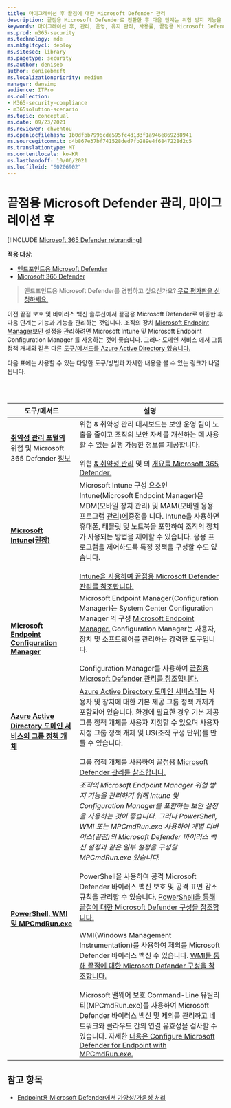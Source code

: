 ```yaml
---
title: 마이그레이션 후 끝점에 대한 Microsoft Defender 관리
description: 끝점용 Microsoft Defender로 전환한 후 다음 단계는 위협 방지 기능을 관리하는 것입니다.
keywords: 마이그레이션 후, 관리, 운영, 유지 관리, 사용률, 끝점용 Microsoft Defender, edr
ms.prod: m365-security
ms.technology: mde
ms.mktglfcycl: deploy
ms.sitesec: library
ms.pagetype: security
ms.author: deniseb
author: denisebmsft
ms.localizationpriority: medium
manager: dansimp
audience: ITPro
ms.collection:
- M365-security-compliance
- m365solution-scenario
ms.topic: conceptual
ms.date: 09/23/2021
ms.reviewer: chventou
ms.openlocfilehash: 1b0dfbb7996cde595fc4d133f1a946e8692d8941
ms.sourcegitcommit: d4b867e37bf741528ded7fb289e4f6847228d2c5
ms.translationtype: MT
ms.contentlocale: ko-KR
ms.lasthandoff: 10/06/2021
ms.locfileid: "60206902"
---
```

# <a name="manage-microsoft-defender-for-endpoint-post-migration"></a>끝점용 Microsoft Defender 관리, 마이그레이션 후

[!INCLUDE [Microsoft 365 Defender rebranding](../../includes/microsoft-defender.md)]

**적용 대상:**
- [엔드포인트용 Microsoft Defender](https://go.microsoft.com/fwlink/p/?linkid=2154037)
- [Microsoft 365 Defender](https://go.microsoft.com/fwlink/?linkid=2118804)

> 엔드포인트용 Microsoft Defender를 경험하고 싶으신가요? [무료 평가판을 신청하세요.](https://signup.microsoft.com/create-account/signup?products=7f379fee-c4f9-4278-b0a1-e4c8c2fcdf7e&ru=https://aka.ms/MDEp2OpenTrial?ocid=docs-wdatp-exposedapis-abovefoldlink)

이전 끝점 보호 및 바이러스 백신 솔루션에서 끝점용 Microsoft Defender로 이동한 후 다음 단계는 기능과 기능을 관리하는 것입니다. 조직의 장치 [Microsoft Endpoint Manager](/mem/endpoint-manager-overview)보안 설정을 [](/mem/intune/fundamentals/what-is-intune) 관리하려면 Microsoft Intune [](/mem/configmgr/core/understand/introduction)및 Microsoft Endpoint Configuration Manager 를 사용하는 것이 좋습니다. 그러나 도메인 서비스 에서 그룹 정책 개체와 같은 다른 [도구/메서드를 Azure Active Directory 있습니다.](/azure/active-directory-domain-services/manage-group-policy)

다음 표에는 사용할 수 있는 다양한 도구/방법과 자세한 내용을 볼 수 있는 링크가 나열됩니다.

<br/><br/>

|도구/메서드|설명|
|---|---|
|**[취약성 관리 포털의](/windows/security/threat-protection/microsoft-defender-atp/tvm-dashboard-insights)** 위협 및 Microsoft 365 Defender [정보](https://security.microsoft.com/)|위협 & 취약성 관리 대시보드는 보안 운영 팀이 노출을 줄이고 조직의 보안 자세를 개선하는 데 사용할 수 있는 실행 가능한 정보를 제공합니다. <br/><br/> 위협 [& 취약성 관리](/microsoft-365/security/defender-endpoint/next-gen-threat-and-vuln-mgt) 및 의 [개요를 Microsoft 365 Defender.](/microsoft-365/security/defender-endpoint/use)|
|**[Microsoft Intune(권장)](/mem/intune/fundamentals/what-is-intune)**|Microsoft Intune 구성 요소인 Intune(Microsoft Endpoint Manager)은 MDM(모바일 장치 관리) 및 MAM(모바일 응용 프로그램 [관리)에](/mem/endpoint-manager-overview)중점을 니다. Intune을 사용하면 휴대폰, 태블릿 및 노트북을 포함하여 조직의 장치가 사용되는 방법을 제어할 수 있습니다. 응용 프로그램을 제어하도록 특정 정책을 구성할 수도 있습니다. <br/><br/> [Intune을 사용하여 끝점용 Microsoft Defender 관리를 참조합니다.](manage-atp-post-migration-intune.md)|
|**[Microsoft Endpoint Configuration Manager](/mem/configmgr/core/understand/introduction)**|Microsoft Endpoint Manager(Configuration Manager)는 System Center Configuration Manager 의 구성 [Microsoft Endpoint Manager.](/mem/endpoint-manager-overview) Configuration Manager는 사용자, 장치 및 소프트웨어를 관리하는 강력한 도구입니다. <br/><br/> Configuration Manager를 사용하여 [끝점용 Microsoft Defender 관리를 참조합니다.](manage-atp-post-migration-configuration-manager.md)|
|**[Azure Active Directory 도메인 서비스의 그룹 정책 개체](/azure/active-directory-domain-services/manage-group-policy)**|[Azure Active Directory 도메인 서비스에는](/azure/active-directory-domain-services/overview) 사용자 및 장치에 대한 기본 제공 그룹 정책 개체가 포함되어 있습니다. 환경에 필요한 경우 기본 제공 그룹 정책 개체를 사용자 지정할 수 있으며 사용자 지정 그룹 정책 개체 및 US(조직 구성 단위)를 만들 수 있습니다. <br/><br/> 그룹 정책 개체를 사용하여 [끝점용 Microsoft Defender 관리를 참조합니다.](manage-atp-post-migration-group-policy-objects.md)|
|**[PowerShell, WMI 및 MPCmdRun.exe](manage-atp-post-migration-other-tools.md)**|*조직의 Microsoft Endpoint Manager 위협 방지 기능을 관리하기 위해 Intune 및 Configuration Manager를 포함하는 보안 설정을 사용하는 것이 좋습니다. 그러나 PowerShell, WMI 또는 MPCmdRun.exe 사용하여 개별 디바이스(끝점)의 Microsoft Defender 바이러스 백신 설정과 같은 일부 설정을 구성할 MPCmdRun.exe 있습니다.* <br/><br/> PowerShell을 사용하여 공격 Microsoft Defender 바이러스 백신 보호 및 공격 표면 감소 규칙을 관리할 수 있습니다. [PowerShell을 통해 끝점에 대한 Microsoft Defender 구성을 참조합니다.](manage-atp-post-migration-other-tools.md#configure-microsoft-defender-for-endpoint-with-powershell) <br/><br/> WMI(Windows Management Instrumentation)를 사용하여 제외를 Microsoft Defender 바이러스 백신 수 있습니다. [WMI를 통해 끝점에 대한 Microsoft Defender 구성을 참조합니다.](manage-atp-post-migration-other-tools.md#configure-microsoft-defender-for-endpoint-with-windows-management-instrumentation-wmi) <br/><br/> Microsoft 맬웨어 보호 Command-Line 유틸리티(MPCmdRun.exe)를 사용하여 Microsoft Defender 바이러스 백신 및 제외를 관리하고 네트워크와 클라우드 간의 연결 유효성을 검사할 수 있습니다. 자세한 [내용은 Configure Microsoft Defender for Endpoint with MPCmdRun.exe. ](manage-atp-post-migration-other-tools.md#configure-microsoft-defender-for-endpoint-with-microsoft-malware-protection-command-line-utility-mpcmdrunexe)|


## <a name="see-also"></a>참고 항목

- [Endpoint용 Microsoft Defender에서 가양성/가음성 처리](defender-endpoint-false-positives-negatives.md)
